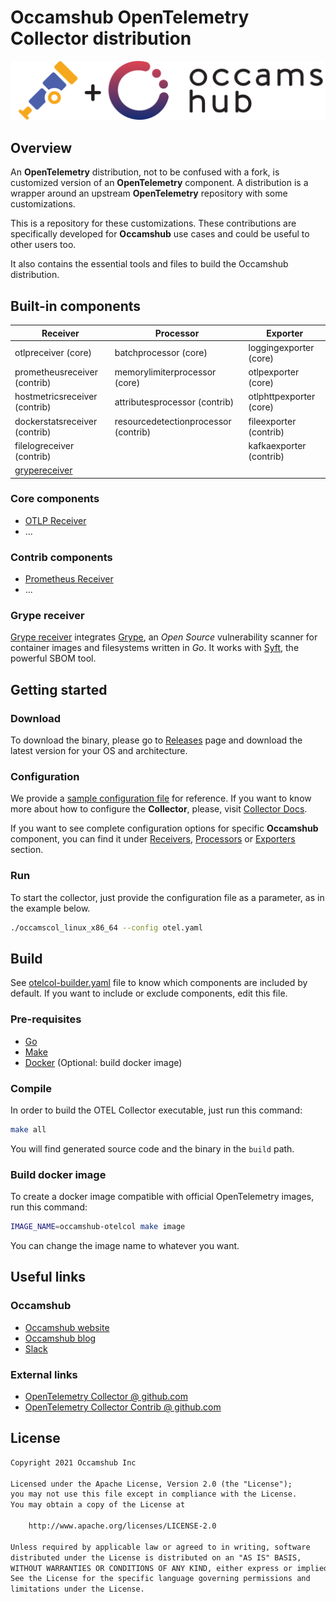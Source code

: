 # Occamshub OpenTelemetry Collector distribution

![Occamshub logo](assets/otel_occams_hub_black_horizontal.png)

## Overview

An __OpenTelemetry__ distribution,  not to be confused with a fork, is customized
version of an __OpenTelemetry__ component. A distribution is a wrapper around an
upstream __OpenTelemetry__ repository with some customizations.

This is a repository for these customizations. These contributions are
specifically developed for __Occamshub__ use cases and could be useful to 
other users too.

It also contains the essential tools and files to build the Occamshub distribution.

## Built-in components

| Receiver                                | Processor                            | Exporter                |
|-----------------------------------------|--------------------------------------|-------------------------|
| otlpreceiver (core)                     | batchprocessor (core)                | loggingexporter (core)  |
| prometheusreceiver (contrib)            | memorylimiterprocessor (core)        | otlpexporter (core)     |
| hostmetricsreceiver (contrib)           | attributesprocessor (contrib)        | otlphttpexporter (core) |
| dockerstatsreceiver (contrib)           | resourcedetectionprocessor (contrib) | fileexporter (contrib)  |
| filelogreceiver (contrib)               |                                      | kafkaexporter (contrib) |
| [grypereceiver](receiver/grypereceiver) |                                      |                         |

### Core components

* [OTLP Receiver](https://github.com/open-telemetry/opentelemetry-collector/tree/main/receiver/otlpreceiver)
* ...

### Contrib components

* [Prometheus Receiver](https://github.com/open-telemetry/opentelemetry-collector-contrib/tree/main/receiver/prometheusreceiver)
* ...

### Grype receiver

[Grype receiver](receiver/grypereceiver) integrates [Grype](https://github.com/anchore/grype),
an _Open Source_ vulnerability scanner for container images and filesystems written in _Go_.
It works with [Syft](https://github.com/anchore/syft), the powerful SBOM tool.

## Getting started

### Download

To download the binary, please go to [Releases](https://github.com/occamshub-dev/occamshub-otel-distr/releases)
page and download the latest version for your OS and architecture.

### Configuration

We provide a [sample configuration file](otel.yaml) for reference. If you want to
know more about how to configure the __Collector__, please, visit
[Collector Docs](https://opentelemetry.io/docs/collector/).

If you want to see complete configuration options for specific __Occamshub__ component, you can
find it under [Receivers](receiver), [Processors](processor) or [Exporters](exporter)
section.

### Run

To start the collector, just provide the configuration file as a parameter, as in the
example below.

```bash
./occamscol_linux_x86_64 --config otel.yaml
```

## Build

See [otelcol-builder.yaml](otelcol-builder.yaml) file to know which components are
included by default. If you want to include or exclude components, edit this file.

### Pre-requisites

* [Go](https://go.dev)
* [Make](https://www.gnu.org/software/make/)
* [Docker](https://www.docker.com/) (Optional: build docker image)

### Compile

In order to build the OTEL Collector executable, just run this command:

```bash
make all
```

You will find generated source code and the binary in the `build` path.

### Build docker image

To create a docker image compatible with official OpenTelemetry images,
run this command:

```bash
IMAGE_NAME=occamshub-otelcol make image
```

You can change the image name to whatever you want.

## Useful links

### Occamshub

* [Occamshub website](https://occamshub.com)
* [Occamshub blog](https://blog.occamshub.com)
* [Slack](https://occamshub.slack.com)

### External links

* [OpenTelemetry Collector @ github.com](https://github.com/open-telemetry/opentelemetry-collector)
* [OpenTelemetry Collector Contrib @ github.com](https://github.com/open-telemetry/opentelemetry-collector-contrib)

## License

```txt
Copyright 2021 Occamshub Inc

Licensed under the Apache License, Version 2.0 (the "License");
you may not use this file except in compliance with the License.
You may obtain a copy of the License at

    http://www.apache.org/licenses/LICENSE-2.0

Unless required by applicable law or agreed to in writing, software
distributed under the License is distributed on an "AS IS" BASIS,
WITHOUT WARRANTIES OR CONDITIONS OF ANY KIND, either express or implied.
See the License for the specific language governing permissions and
limitations under the License.
```